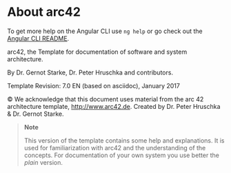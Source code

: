 # About arc42

To get more help on the Angular CLI use `ng help` or go check out the [Angular CLI README](https://github.com/angular/angular-cli/blob/master/README.md).

arc42, the Template for documentation of software and system
architecture.

By Dr. Gernot Starke, Dr. Peter Hruschka and contributors.

Template Revision: 7.0 EN (based on asciidoc), January 2017

© We acknowledge that this document uses material from the arc 42
architecture template, <http://www.arc42.de>. Created by Dr. Peter
Hruschka & Dr. Gernot Starke.

> **Note**
>
> This version of the template contains some help and explanations. It
> is used for familiarization with arc42 and the understanding of the
> concepts. For documentation of your own system you use better the
> *plain* version.
